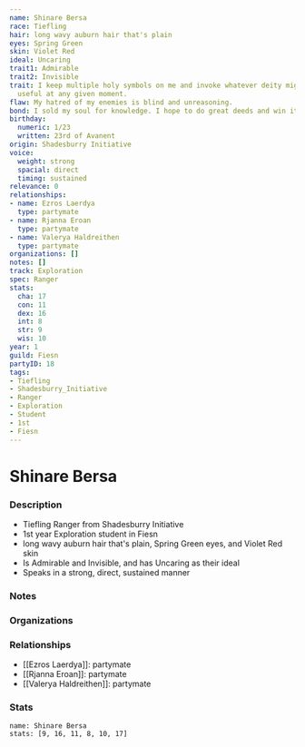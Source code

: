 ```yaml
---
name: Shinare Bersa
race: Tiefling
hair: long wavy auburn hair that's plain
eyes: Spring Green
skin: Violet Red
ideal: Uncaring
trait1: Admirable
trait2: Invisible
trait: I keep multiple holy symbols on me and invoke whatever deity might come in
  useful at any given moment.
flaw: My hatred of my enemies is blind and unreasoning.
bond: I sold my soul for knowledge. I hope to do great deeds and win it back.
birthday:
  numeric: 1/23
  written: 23rd of Avanent
origin: Shadesburry Initiative
voice:
  weight: strong
  spacial: direct
  timing: sustained
relevance: 0
relationships:
- name: Ezros Laerdya
  type: partymate
- name: Rjanna Eroan
  type: partymate
- name: Valerya Haldreithen
  type: partymate
organizations: []
notes: []
track: Exploration
spec: Ranger
stats:
  cha: 17
  con: 11
  dex: 16
  int: 8
  str: 9
  wis: 10
year: 1
guild: Fiesn
partyID: 18
tags:
- Tiefling
- Shadesburry_Initiative
- Ranger
- Exploration
- Student
- 1st
- Fiesn
---
```

# Shinare Bersa
### Description
- Tiefling Ranger from Shadesburry Initiative
- 1st year Exploration student in Fiesn
- long wavy auburn hair that's plain, Spring Green eyes, and Violet Red skin
- Is Admirable and Invisible, and has Uncaring as their ideal
- Speaks in a strong, direct, sustained manner

### Notes

### Organizations

### Relationships
- [[Ezros Laerdya]]: partymate
- [[Rjanna Eroan]]: partymate
- [[Valerya Haldreithen]]: partymate

### Stats
```statblock
name: Shinare Bersa
stats: [9, 16, 11, 8, 10, 17]
```